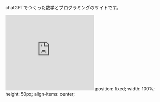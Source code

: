 chatGPTでつくった数学とプログラミングのサイトです。
<iframe width="280" height="240" src="https://www.youtube.com/embed/CFq25z0zfMo" title="愛犬の素顔（柴犬）" frameborder="0" allow="accelerometer; autoplay; clipboard-write; encrypted-media; gyroscope; picture-in-picture; web-share" allowfullscreen></iframe>
    position: fixed;
    width: 100%;
    height: 50px;
    align-items: center;
